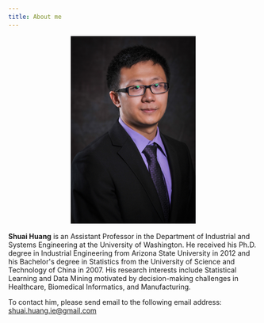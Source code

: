 ```yaml
---
title: About me
---
```


<p align="center">
  <img src='./images/portrait.jpg' alt='portrait' style="width:50%" />
</p>

**Shuai Huang** is an Assistant Professor in the Department of Industrial and Systems Engineering at the University of Washington. He received his Ph.D. degree in Industrial Engineering from Arizona State University in 2012 and his Bachelor's degree in Statistics from the University of Science and Technology of China in 2007. His research interests include Statistical Learning and Data Mining motivated by decision-making challenges in Healthcare, Biomedical Informatics, and Manufacturing.

To contact him, please send email to the following email address: [shuai.huang.ie@gmail.com](shuai.huang.ie@gmail.com)